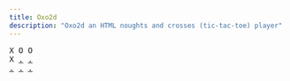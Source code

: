 ```yaml
---
title: Oxo2d 
description: "Oxo2d an HTML noughts and crosses (tic-tac-toe) player"
---
```


<pre class="oxo2d">
X O O
X <a href="../1w/">.</a> <a href="../1x/">.</a>
<a href="../21/">.</a> <a href="../24/">.</a> <a href="../26/">.</a>
</pre>
